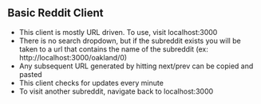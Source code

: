 
## Basic Reddit Client

- This client is mostly URL driven. To use, visit localhost:3000
- There is no search dropdown, but if the subreddit exists you will be taken to a url that contains the name of the subreddit (ex:  http://localhost:3000/oakland/0)
- Any subsequent URL generated by hitting next/prev can be copied and pasted
- This client checks for updates every minute
- To visit another subreddit, navigate back to localhost:3000
